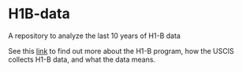 # H1B-data
A repository to analyze the last 10 years of H1-B data

See this [link](https://www.uscis.gov/tools/reports-and-studies/h-1b-employer-data-hub/understanding-our-h-1b-employer-data-hub) to find out more about the H1-B program, how the USCIS collects H1-B data, and what the data means.
